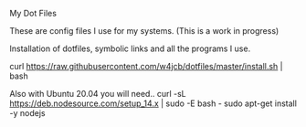 My Dot Files

These are config files I use for my systems. (This is a work in progress)

Installation of dotfiles, symbolic links and all the programs I use.

curl https://raw.githubusercontent.com/w4jcb/dotfiles/master/install.sh | bash


Also with Ubuntu 20.04 you will need..
curl -sL https://deb.nodesource.com/setup_14.x | sudo -E bash -
sudo apt-get install -y nodejs

